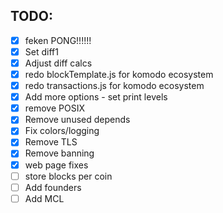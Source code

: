 ## TODO:
- [x] feken PONG!!!!!!
- [x] Set diff1
- [x] Adjust diff calcs
- [x] redo blockTemplate.js for komodo ecosystem
- [x] redo transactions.js for komodo ecosystem
- [x] Add more options - set print levels
- [x] remove POSIX
- [x] Remove unused depends
- [x] Fix colors/logging
- [x] Remove TLS
- [x] Remove banning
- [x] web page fixes
- [ ] store blocks per coin
- [ ] Add founders
- [ ] Add MCL

